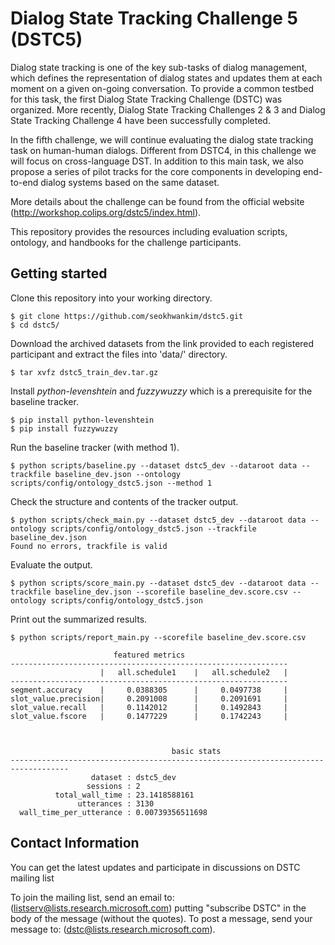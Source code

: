 # Dialog State Tracking Challenge 5 (DSTC5)

Dialog state tracking is one of the key sub-tasks of dialog management, which defines the representation of dialog states and updates them at each moment on a given on-going conversation. To provide a common testbed for this task, the first Dialog State Tracking Challenge (DSTC) was organized. More recently, Dialog State Tracking Challenges 2 & 3 and Dialog State Tracking Challenge 4 have been successfully completed.

In the fifth challenge, we will continue evaluating the dialog state tracking task on human-human dialogs. Different from DSTC4, in this challenge we will focus on cross-language DST. In addition to this main task, we also propose a series of pilot tracks for the core components in developing end-to-end dialog systems based on the same dataset.

More details about the challenge can be found from the official website (http://workshop.colips.org/dstc5/index.html).

This repository provides the resources including evaluation scripts, ontology, and handbooks for the challenge participants.

## Getting started

Clone this repository into your working directory.
``` shell
$ git clone https://github.com/seokhwankim/dstc5.git
$ cd dstc5/
```
Download the archived datasets from the link provided to each registered participant and extract the files into 'data/' directory.
``` shell
$ tar xvfz dstc5_train_dev.tar.gz
```
Install *python-levenshtein* and *fuzzywuzzy* which is a prerequisite for the baseline tracker.
``` shell
$ pip install python-levenshtein
$ pip install fuzzywuzzy
```
Run the baseline tracker (with method 1).
``` shell
$ python scripts/baseline.py --dataset dstc5_dev --dataroot data --trackfile baseline_dev.json --ontology scripts/config/ontology_dstc5.json --method 1
```
Check the structure and contents of the tracker output.
``` shell
$ python scripts/check_main.py --dataset dstc5_dev --dataroot data --ontology scripts/config/ontology_dstc5.json --trackfile baseline_dev.json
Found no errors, trackfile is valid
```
Evaluate the output.
``` shell
$ python scripts/score_main.py --dataset dstc5_dev --dataroot data --trackfile baseline_dev.json --scorefile baseline_dev.score.csv --ontology scripts/config/ontology_dstc5.json
```
Print out the summarized results.
``` shell
$ python scripts/report_main.py --scorefile baseline_dev.score.csv

                       featured metrics
--------------------------------------------------------------
                    |   all.schedule1    |   all.schedule2   |
--------------------------------------------------------------
segment.accuracy    |     0.0388305      |     0.0497738     |
slot_value.precision|     0.2091008      |     0.2091691     |
slot_value.recall   |     0.1142012      |     0.1492843     |
slot_value.fscore   |     0.1477229      |     0.1742243     |



                                    basic stats
-----------------------------------------------------------------------------------
                  dataset : dstc5_dev
                 sessions : 2
          total_wall_time : 23.1418588161
               utterances : 3130
  wall_time_per_utterance : 0.00739356511698
```

## Contact Information
You can get the latest updates and participate in discussions on DSTC mailing list

To join the mailing list, send an email to: (listserv@lists.research.microsoft.com)
putting "subscribe DSTC" in the body of the message (without the quotes).
To post a message, send your message to: (dstc@lists.research.microsoft.com).
